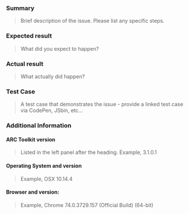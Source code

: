 ### Summary

> Brief description of the issue. Please list any specific steps.

### Expected result

> What did you expect to happen?

### Actual result

> What actually did happen?

### Test Case

> A test case that demonstrates the issue - provide a linked test case via CodePen, JSbin, etc...

### Additional Information

#### ARC Toolkit version

> Listed in the left panel after the heading. Example, 3.1.0.1

#### Operating System and version

> Example, OSX 10.14.4

#### Browser and version:

> Example, Chrome 74.0.3729.157 (Official Build) (64-bit) 
